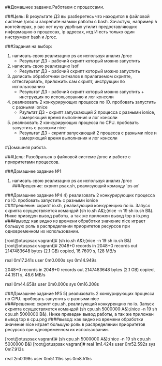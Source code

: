 ##Домашнее задание.Работаем с процессами.

###Цель:
  В результате ДЗ вы разберетесь что находится в файловой системе /proc
и закрепите навыки работы с bash. Зачастую, например в контейнерах, у
вас нет кучу удобных утилит предоставляющих информацию о процессах, ip
адресах, итд И есть только один инструмент bash и /proc.  

###Задания на выбор:
1) написать свою реализацию ps ax используя анализ /proc
    - Результат ДЗ - рабочий скрипт который можно запустить
2) написать свою реализацию lsof
    - Результат ДЗ - рабочий скрипт который можно запустить
3) дописать обработчики сигналов в прилагаемом скрипте, оттестировать, приложить сам скрипт, инструкции по использованию
    - Результат ДЗ - рабочий скрипт который можно запустить + инструкция по использованию и лог консоли
4) реализовать 2 конкурирующих процесса по IO. пробовать запустить с разными ionice
    - Рзультат ДЗ - скрипт запускающий 2 процесса с разными ionice, замеряющий время выполнения и лог консоли
5) реализовать 2 конкурирующих процесса по CPU. пробовать запустить с разными nice
    - Результат ДЗ - скрипт запускающий 2 процесса с разными nice и замеряющий время выполнения и лог консоли 

#Домашняя работа.

###Цель:
  Разобраться в файловой системе /proc и работе с приоритетами процессов.  

###Домашнее задание №1
  1) написать свою реализацию ps ax используя анализ /proc  
  ####решение: скрипт psax.sh, реализующий команду 'ps ax'

###Домашнее задание №4
  4) реализовать 2 конкурирующих процесса по IO. пробовать запустить с разными ionice  
  ####решение: скрипт io.sh, реализующий конкуренцию по io. Запуск скрипта осуществляется
командой (sh io.sh A&);(nice -n 19 sh io.sh B&). Ниже приведен вывод работы, а так же
приложен вывод top в io.png
  ####вывод: как видно из времени обработки значение nice играет большую роль в распределении
приоритетов ресурсов при одновременном их использовании.

[root@otuspsax vagrant]# (sh io.sh A&);(nice -n 19 sh io.sh B&)
[root@otuspsax vagrant]# 
2048+0 records in
2048+0 records out
2147483648 bytes (2.1 GB) copied, 16.7609 s, 128 MB/s

real	0m17.241s
user	0m0.000s
sys	0m14.949s

2048+0 records in
2048+0 records out
2147483648 bytes (2.1 GB) copied, 44.1511 s, 48.6 MB/s

real	0m44.658s
user	0m0.000s
sys	0m16.208s

###Домашнее задание №5
  5) реализовать 2 конкурирующих процесса по CPU. пробовать запустить с разными nice  
  ####решение: скрипт cpu.sh, реализующий конкуренцию по io. Запуск скрипта осуществляется
командой (sh cpu.sh 5000000 A&);(nice -n 19 sh cpu.sh 5000000 B&). Ниже приведен вывод
работы, а так же приложен вывод top в cpu.png
  ####вывод: как видно из времени обработки значение nice играет большую роль в распределении
приоритетов ресурсов при одновременном их использовании.

[root@otuspsax vagrant]# (sh cpu.sh 5000000 A&);(nice -n 19 sh cpu.sh 5000000 B&)
[root@otuspsax vagrant]# 
real	1m1.424s
user	0m52.592s
sys	0m7.913s

real	2m0.198s
user	0m51.115s
sys	0m8.515s